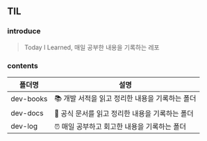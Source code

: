 ## TIL

### introduce
> Today I Learned, 매일 공부한 내용을 기록하는 레포

### contents
|폴더명|설명|
|------|---|
|dev-books|📚 개발 서적을 읽고 정리한 내용을 기록하는 폴더|
|dev-docs|🌵 공식 문서를 읽고 정리한 내용을 기록하는 폴더|
|dev-log|⏰ 매일 공부하고 회고한 내용을 기록하는 폴더|
